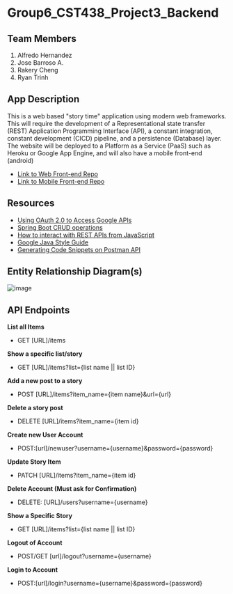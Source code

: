 # Group6_CST438_Project3_Backend
## Team Members

1. Alfredo Hernandez
2. Jose Barroso A.
3. Rakery Cheng
4. Ryan Trinh

## App Description
This is a web based "story time" application using modern web frameworks. This will require the development of a Representational state transfer (REST) Application Programming Interface (API), a constant integration, constant development (CICD) pipeline, and a persistence (Database) layer. The website will be deployed to a Platform as a Service (PaaS) such as Heroku or Google App Engine, and will also have a mobile front-end (android)
- [Link to Web Front-end Repo](https://github.com/rltsystems/Group6_CST438_Project03_Web)
- [Link to Mobile Front-end Repo](https://github.com/rakcheng/Group6_CST438_Project03_Android)


## Resources
- [Using OAuth 2.0 to Access Google APIs ](https://developers.google.com/identity/protocols/oauth2)
- [Spring Boot CRUD operations](https://www.geeksforgeeks.org/spring-boot-crud-operations-using-mysql-database/)
- [How to interact with REST APIs from JavaScript](https://blog.teclado.com/how-to-interact-with-rest-apis-from-javascript/)
- [Google Java Style Guide](https://google.github.io/styleguide/javaguide.html)
- [Generating Code Snippets on Postman API](https://learning.postman.com/docs/sending-requests/generate-code-snippets/)

## Entity Relationship Diagram(s)
![image](https://user-images.githubusercontent.com/10646650/162261351-ffe7e6cf-ac44-474d-812a-5f8ad5578b7c.png)

## API Endpoints
**List all Items**
- GET [URL]/items

**Show a specific list/story**
- GET [URL]/items?list={list name || list ID}

**Add a new post to a story**
- POST [URL]/items?item_name={item name}&url={url}

**Delete a story post**
- DELETE [URL]/items?item_name={item id}

**Create new User Account**
- POST:[url]/newuser?username={username}&password={password}

**Update Story Item**
- PATCH [URL]/items?item_name={item id}

**Delete Account (Must ask for Confirmation)**
- DELETE: [URL]/users?username={username}

**Show a Specific Story**
- GET [URL]/items?list={list name || list ID}

**Logout of Account**
- POST/GET [url]/logout?username={username}

**Login to Account**
- POST:[url]/login?username={username}&password={password}
